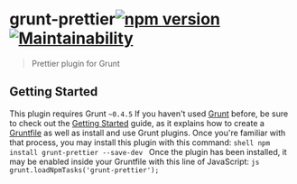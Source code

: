 # grunt-prettier[![npm version](https://badge.fury.io/js/grunt-prettier.svg)](https://badge.fury.io/js/grunt-prettier)[![Maintainability](https://api.codeclimate.com/v1/badges/4db7a8ea778068692759/maintainability)](https://codeclimate.com/github/poalrom/grunt-prettier/maintainability)

> Prettier plugin for Grunt

## Getting Started
This plugin requires Grunt `~0.4.5` If you haven't used [Grunt](http://gruntjs.com/) before, be sure to check out the [Getting Started](http://gruntjs.com/getting-started) guide, as it explains how to create a [Gruntfile](http://gruntjs.com/sample-gruntfile) as well as install and use Grunt plugins. Once you're familiar with that process, you may install this plugin with this command:
```shell npm install grunt-prettier --save-dev ```
Once the plugin has been installed, it may be enabled inside your Gruntfile with this line of JavaScript:
```js grunt.loadNpmTasks('grunt-prettier'); ```